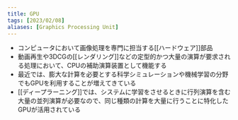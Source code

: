 ```yaml
---
title: GPU
tags: [2023/02/08]
aliases: [Graphics Processing Unit]
---
```


- コンピュータにおいて画像処理を専門に担当する[[ハードウェア]]部品
- 動画再生や3DCGの[[レンダリング]]などの定型的かつ大量の演算が要求される処理において、CPUの補助演算装置として機能する
- 最近では、膨大な計算を必要とする科学シミュレーションや機械学習の分野でもGPUを利用することが増えてきている  
- [[ディープラーニング]]では、システムに学習をさせるときに行列演算を含む大量の並列演算が必要なので、同じ種類の計算を大量に行うことに特化したGPUが活用されている